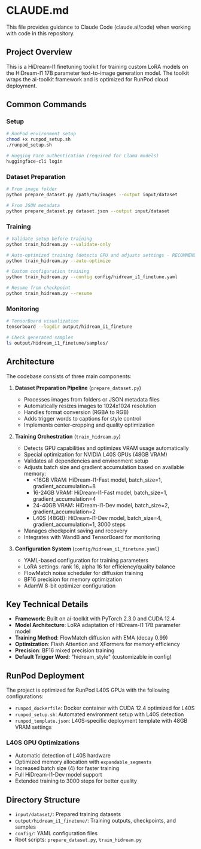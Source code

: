 # CLAUDE.md

This file provides guidance to Claude Code (claude.ai/code) when working with code in this repository.

## Project Overview

This is a HiDream-I1 finetuning toolkit for training custom LoRA models on the HiDream-I1 17B parameter text-to-image generation model. The toolkit wraps the ai-toolkit framework and is optimized for RunPod cloud deployment.

## Common Commands

### Setup
```bash
# RunPod environment setup
chmod +x runpod_setup.sh
./runpod_setup.sh

# Hugging Face authentication (required for Llama models)
huggingface-cli login
```

### Dataset Preparation
```bash
# From image folder
python prepare_dataset.py /path/to/images --output input/dataset

# From JSON metadata
python prepare_dataset.py dataset.json --output input/dataset
```

### Training
```bash
# Validate setup before training
python train_hidream.py --validate-only

# Auto-optimized training (detects GPU and adjusts settings - RECOMMENDED for L40S)
python train_hidream.py --auto-optimize

# Custom configuration training
python train_hidream.py --config config/hidream_i1_finetune.yaml

# Resume from checkpoint
python train_hidream.py --resume
```

### Monitoring
```bash
# TensorBoard visualization
tensorboard --logdir output/hidream_i1_finetune

# Check generated samples
ls output/hidream_i1_finetune/samples/
```

## Architecture

The codebase consists of three main components:

1. **Dataset Preparation Pipeline** (`prepare_dataset.py`)
   - Processes images from folders or JSON metadata files
   - Automatically resizes images to 1024x1024 resolution
   - Handles format conversion (RGBA to RGB)
   - Adds trigger words to captions for style control
   - Implements center-cropping and quality optimization

2. **Training Orchestration** (`train_hidream.py`)
   - Detects GPU capabilities and optimizes VRAM usage automatically
   - Special optimization for NVIDIA L40S GPUs (48GB VRAM)
   - Validates all dependencies and environment setup
   - Adjusts batch size and gradient accumulation based on available memory:
     - <16GB VRAM: HiDream-I1-Fast model, batch_size=1, gradient_accumulation=8
     - 16-24GB VRAM: HiDream-I1-Fast model, batch_size=1, gradient_accumulation=4
     - 24-40GB VRAM: HiDream-I1-Dev model, batch_size=2, gradient_accumulation=2
     - L40S (48GB): HiDream-I1-Dev model, batch_size=4, gradient_accumulation=1, 3000 steps
   - Manages checkpoint saving and recovery
   - Integrates with WandB and TensorBoard for monitoring

3. **Configuration System** (`config/hidream_i1_finetune.yaml`)
   - YAML-based configuration for training parameters
   - LoRA settings: rank 16, alpha 16 for efficiency/quality balance
   - FlowMatch noise scheduler for diffusion training
   - BF16 precision for memory optimization
   - AdamW 8-bit optimizer configuration

## Key Technical Details

- **Framework**: Built on ai-toolkit with PyTorch 2.3.0 and CUDA 12.4
- **Model Architecture**: LoRA adaptation of HiDream-I1 17B parameter model
- **Training Method**: FlowMatch diffusion with EMA (decay 0.99)
- **Optimization**: Flash Attention and XFormers for memory efficiency
- **Precision**: BF16 mixed precision training
- **Default Trigger Word**: "hidream_style" (customizable in config)

## RunPod Deployment

The project is optimized for RunPod L40S GPUs with the following configurations:
- `runpod_dockerfile`: Docker container with CUDA 12.4 optimized for L40S
- `runpod_setup.sh`: Automated environment setup with L40S detection
- `runpod_template.json`: L40S-specific deployment template with 48GB VRAM settings

### L40S GPU Optimizations
- Automatic detection of L40S hardware
- Optimized memory allocation with `expandable_segments`
- Increased batch size (4) for faster training
- Full HiDream-I1-Dev model support
- Extended training to 3000 steps for better quality

## Directory Structure

- `input/dataset/`: Prepared training datasets
- `output/hidream_i1_finetune/`: Training outputs, checkpoints, and samples
- `config/`: YAML configuration files
- Root scripts: `prepare_dataset.py`, `train_hidream.py`
